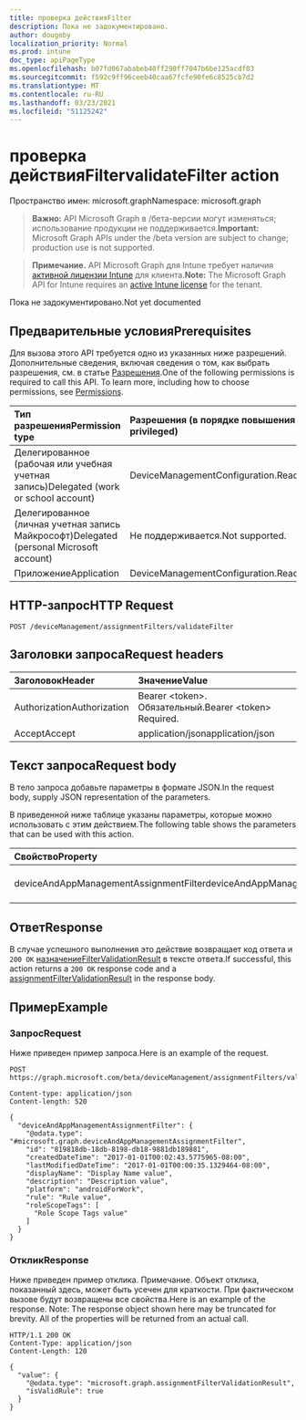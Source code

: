 ```yaml
---
title: проверка действияFilter
description: Пока не задокументировано.
author: dougeby
localization_priority: Normal
ms.prod: intune
doc_type: apiPageType
ms.openlocfilehash: b07fd067ababeb40ff290ff7047b6be125acdf03
ms.sourcegitcommit: f592c9ff96ceeb40caa67fcfe90fe6c8525cb7d2
ms.translationtype: MT
ms.contentlocale: ru-RU
ms.lasthandoff: 03/23/2021
ms.locfileid: "51125242"
---
```

# <a name="validatefilter-action"></a><span data-ttu-id="483e2-103">проверка действияFilter</span><span class="sxs-lookup"><span data-stu-id="483e2-103">validateFilter action</span></span>

<span data-ttu-id="483e2-104">Пространство имен: microsoft.graph</span><span class="sxs-lookup"><span data-stu-id="483e2-104">Namespace: microsoft.graph</span></span>

> <span data-ttu-id="483e2-105">**Важно:** API Microsoft Graph в /бета-версии могут изменяться; использование продукции не поддерживается.</span><span class="sxs-lookup"><span data-stu-id="483e2-105">**Important:** Microsoft Graph APIs under the /beta version are subject to change; production use is not supported.</span></span>

> <span data-ttu-id="483e2-106">**Примечание.** API Microsoft Graph для Intune требует наличия [активной лицензии Intune](https://go.microsoft.com/fwlink/?linkid=839381) для клиента.</span><span class="sxs-lookup"><span data-stu-id="483e2-106">**Note:** The Microsoft Graph API for Intune requires an [active Intune license](https://go.microsoft.com/fwlink/?linkid=839381) for the tenant.</span></span>

<span data-ttu-id="483e2-107">Пока не задокументировано.</span><span class="sxs-lookup"><span data-stu-id="483e2-107">Not yet documented</span></span>

## <a name="prerequisites"></a><span data-ttu-id="483e2-108">Предварительные условия</span><span class="sxs-lookup"><span data-stu-id="483e2-108">Prerequisites</span></span>
<span data-ttu-id="483e2-p101">Для вызова этого API требуется одно из указанных ниже разрешений. Дополнительные сведения, включая сведения о том, как выбрать разрешения, см. в статье [Разрешения](/graph/permissions-reference).</span><span class="sxs-lookup"><span data-stu-id="483e2-p101">One of the following permissions is required to call this API. To learn more, including how to choose permissions, see [Permissions](/graph/permissions-reference).</span></span>

|<span data-ttu-id="483e2-111">Тип разрешения</span><span class="sxs-lookup"><span data-stu-id="483e2-111">Permission type</span></span>|<span data-ttu-id="483e2-112">Разрешения (в порядке повышения привилегий)</span><span class="sxs-lookup"><span data-stu-id="483e2-112">Permissions (from least to most privileged)</span></span>|
|:---|:---|
|<span data-ttu-id="483e2-113">Делегированное (рабочая или учебная учетная запись)</span><span class="sxs-lookup"><span data-stu-id="483e2-113">Delegated (work or school account)</span></span>|<span data-ttu-id="483e2-114">DeviceManagementConfiguration.ReadWrite.All</span><span class="sxs-lookup"><span data-stu-id="483e2-114">DeviceManagementConfiguration.ReadWrite.All</span></span>|
|<span data-ttu-id="483e2-115">Делегированное (личная учетная запись Майкрософт)</span><span class="sxs-lookup"><span data-stu-id="483e2-115">Delegated (personal Microsoft account)</span></span>|<span data-ttu-id="483e2-116">Не поддерживается.</span><span class="sxs-lookup"><span data-stu-id="483e2-116">Not supported.</span></span>|
|<span data-ttu-id="483e2-117">Приложение</span><span class="sxs-lookup"><span data-stu-id="483e2-117">Application</span></span>|<span data-ttu-id="483e2-118">DeviceManagementConfiguration.ReadWrite.All</span><span class="sxs-lookup"><span data-stu-id="483e2-118">DeviceManagementConfiguration.ReadWrite.All</span></span>|

## <a name="http-request"></a><span data-ttu-id="483e2-119">HTTP-запрос</span><span class="sxs-lookup"><span data-stu-id="483e2-119">HTTP Request</span></span>
<!-- {
  "blockType": "ignored"
}
-->
``` http
POST /deviceManagement/assignmentFilters/validateFilter
```

## <a name="request-headers"></a><span data-ttu-id="483e2-120">Заголовки запроса</span><span class="sxs-lookup"><span data-stu-id="483e2-120">Request headers</span></span>
|<span data-ttu-id="483e2-121">Заголовок</span><span class="sxs-lookup"><span data-stu-id="483e2-121">Header</span></span>|<span data-ttu-id="483e2-122">Значение</span><span class="sxs-lookup"><span data-stu-id="483e2-122">Value</span></span>|
|:---|:---|
|<span data-ttu-id="483e2-123">Authorization</span><span class="sxs-lookup"><span data-stu-id="483e2-123">Authorization</span></span>|<span data-ttu-id="483e2-124">Bearer &lt;token&gt;. Обязательный.</span><span class="sxs-lookup"><span data-stu-id="483e2-124">Bearer &lt;token&gt; Required.</span></span>|
|<span data-ttu-id="483e2-125">Accept</span><span class="sxs-lookup"><span data-stu-id="483e2-125">Accept</span></span>|<span data-ttu-id="483e2-126">application/json</span><span class="sxs-lookup"><span data-stu-id="483e2-126">application/json</span></span>|

## <a name="request-body"></a><span data-ttu-id="483e2-127">Текст запроса</span><span class="sxs-lookup"><span data-stu-id="483e2-127">Request body</span></span>
<span data-ttu-id="483e2-128">В тело запроса добавьте параметры в формате JSON.</span><span class="sxs-lookup"><span data-stu-id="483e2-128">In the request body, supply JSON representation of the parameters.</span></span>

<span data-ttu-id="483e2-129">В приведенной ниже таблице указаны параметры, которые можно использовать с этим действием.</span><span class="sxs-lookup"><span data-stu-id="483e2-129">The following table shows the parameters that can be used with this action.</span></span>

|<span data-ttu-id="483e2-130">Свойство</span><span class="sxs-lookup"><span data-stu-id="483e2-130">Property</span></span>|<span data-ttu-id="483e2-131">Тип</span><span class="sxs-lookup"><span data-stu-id="483e2-131">Type</span></span>|<span data-ttu-id="483e2-132">Описание</span><span class="sxs-lookup"><span data-stu-id="483e2-132">Description</span></span>|
|:---|:---|:---|
|<span data-ttu-id="483e2-133">deviceAndAppManagementAssignmentFilter</span><span class="sxs-lookup"><span data-stu-id="483e2-133">deviceAndAppManagementAssignmentFilter</span></span>|[<span data-ttu-id="483e2-134">deviceAndAppManagementAssignmentFilter</span><span class="sxs-lookup"><span data-stu-id="483e2-134">deviceAndAppManagementAssignmentFilter</span></span>](../resources/intune-policyset-deviceandappmanagementassignmentfilter.md)|<span data-ttu-id="483e2-135">Пока не задокументировано.</span><span class="sxs-lookup"><span data-stu-id="483e2-135">Not yet documented</span></span>|



## <a name="response"></a><span data-ttu-id="483e2-136">Ответ</span><span class="sxs-lookup"><span data-stu-id="483e2-136">Response</span></span>
<span data-ttu-id="483e2-137">В случае успешного выполнения это действие возвращает код ответа и `200 OK` [назначениеFilterValidationResult](../resources/intune-policyset-assignmentfiltervalidationresult.md) в тексте ответа.</span><span class="sxs-lookup"><span data-stu-id="483e2-137">If successful, this action returns a `200 OK` response code and a [assignmentFilterValidationResult](../resources/intune-policyset-assignmentfiltervalidationresult.md) in the response body.</span></span>

## <a name="example"></a><span data-ttu-id="483e2-138">Пример</span><span class="sxs-lookup"><span data-stu-id="483e2-138">Example</span></span>

### <a name="request"></a><span data-ttu-id="483e2-139">Запрос</span><span class="sxs-lookup"><span data-stu-id="483e2-139">Request</span></span>
<span data-ttu-id="483e2-140">Ниже приведен пример запроса.</span><span class="sxs-lookup"><span data-stu-id="483e2-140">Here is an example of the request.</span></span>
``` http
POST https://graph.microsoft.com/beta/deviceManagement/assignmentFilters/validateFilter

Content-type: application/json
Content-length: 520

{
  "deviceAndAppManagementAssignmentFilter": {
    "@odata.type": "#microsoft.graph.deviceAndAppManagementAssignmentFilter",
    "id": "819818db-18db-8198-db18-9881db189881",
    "createdDateTime": "2017-01-01T00:02:43.5775965-08:00",
    "lastModifiedDateTime": "2017-01-01T00:00:35.1329464-08:00",
    "displayName": "Display Name value",
    "description": "Description value",
    "platform": "androidForWork",
    "rule": "Rule value",
    "roleScopeTags": [
      "Role Scope Tags value"
    ]
  }
}
```

### <a name="response"></a><span data-ttu-id="483e2-141">Отклик</span><span class="sxs-lookup"><span data-stu-id="483e2-141">Response</span></span>
<span data-ttu-id="483e2-p102">Ниже приведен пример отклика. Примечание. Объект отклика, показанный здесь, может быть усечен для краткости. При фактическом вызове будут возвращены все свойства.</span><span class="sxs-lookup"><span data-stu-id="483e2-p102">Here is an example of the response. Note: The response object shown here may be truncated for brevity. All of the properties will be returned from an actual call.</span></span>
``` http
HTTP/1.1 200 OK
Content-Type: application/json
Content-Length: 120

{
  "value": {
    "@odata.type": "microsoft.graph.assignmentFilterValidationResult",
    "isValidRule": true
  }
}
```




